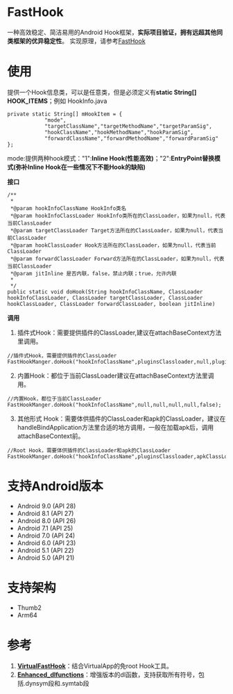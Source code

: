 # FastHook
一种高效稳定、简洁易用的Android Hook框架，**实际项目验证，拥有远超其他同类框架的优异稳定性**。
实现原理，请参考[FastHook](https://blog.csdn.net/TuringTechnician/article/details/88613555)
# 使用
提供一个Hook信息类，可以是任意类，但是必须定义有**static String[] HOOK_ITEMS**；例如
HookInfo.java
```
private static String[] mHookItem = {
            "mode",
            "targetClassName","targetMethodName","targetParamSig",
            "hookClassName","hookMethodName","hookParamSig",
            "forwardClassName","forwardMethodName","forwardParamSig"
};
```
mode:提供两种hook模式："1":**Inline Hook(性能高效)**；"2":**EntryPoint替换模式(弥补Inline Hook在一些情况下不能Hook的缺陷)**

**接口**
```
/**
 *
 *@param hookInfoClassName HookInfo类名
 *@param hookInfoClassLoader HookInfo类所在的ClassLoader，如果为null，代表当前ClassLoader
 *@param targetClassLoader Target方法所在的ClassLoader，如果为null，代表当前ClassLoader
 *@param hookClassLoader Hook方法所在的ClassLoader，如果为null，代表当前ClassLoader
 *@param forwardClassLoader Forward方法所在的ClassLoader，如果为null，代表当前ClassLoader
 *@param jitInline 是否内联，false，禁止内联；true，允许内联
 *
 */
public static void doHook(String hookInfoClassName, ClassLoader hookInfoClassLoader, ClassLoader targetClassLoader, ClassLoader hookClassLoader, ClassLoader forwardClassLoader, boolean jitInline)
```

**调用**
1. 插件式Hook：需要提供插件的ClassLoader,建议在attachBaseContext方法里调用。
```
//插件式Hook，需要提供插件的ClassLoader
FastHookManger.doHook("hookInfoClassName",pluginsClassloader,null,pluginsClassloader,pluginsClassloader,false);
```
2. 内置Hook：都位于当前ClassLoader建议在attachBaseContext方法里调用。
```
//内置Hook，都位于当前ClassLoader
FastHookManger.doHook("hookInfoClassName",null,null,null,null,false);
```
3. 其他形式 Hook：需要体供插件的ClassLoader和apk的ClassLoader，建议在handleBindApplication方法里合适的地方调用，一般在加载apk后，调用attachBaseContext前。
```
//Root Hook，需要体供插件的ClassLoader和apk的ClassLoader
FastHookManger.doHook("hookInfoClassName",pluginsClassloader,apkClassLoader,pluginsClassloader,pluginsClassloader,false);
```
# 支持Android版本
- Android 9.0 (API 28)
- Android 8.1 (API 27)
- Android 8.0 (API 26)
- Android 7.1 (API 25)
- Android 7.0 (API 24)
- Android 6.0 (API 23)
- Android 5.1 (API 22)
- Android 5.0 (API 21)
# 支持架构
- Thumb2
- Arm64
# 参考
1. **[VirtualFastHook](https://github.com/turing-technician/VirtualFastHook)**：结合VirtualApp的免root Hook工具。
2. **[Enhanced_dlfunctions](https://github.com/turing-technician/Enhanced_dlfunctions)**：增强版本的dl函数，支持获取所有符号，包括.dynsym段和.symtab段
